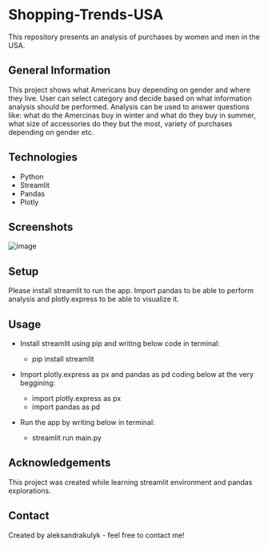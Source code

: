 # Shopping-Trends-USA
This repository presents an analysis of purchases by women and men in the USA.

## General Information
This project shows what Americans buy depending on gender and where they live. User can select category and decide based on what information analysis should be performed. Analysis can be used to answer questions like: what do the Amercinas buy in winter and what do they buy in summer, what size of accessories do they but the most, variety of purchases depending on gender etc.

## Technologies
- Python
- Streamlit
- Pandas
- Plotly

## Screenshots

![image](https://github.com/aleksandrakulyk/Shopping-Trends-USA/assets/143332018/0a95cefe-70d4-43e8-97c0-16a8fe0ca214)

## Setup

Please install streamlit to run the app. Import pandas to be able to perform analysis and plotly.express to be able to visualize it. 

## Usage

- Install streamlit using pip and writing below code in terminal:
    - pip install streamlit
  
- Import plotly.express as px and pandas as pd coding below at the very beggining:
    - import plotly.express as px
    - import pandas as pd
      
- Run the app by writing below in terminal:
    - streamlit run main.py
      
## Acknowledgements

This project was created while learning streamlit environment and pandas explorations.

## Contact

Created by aleksandrakulyk - feel free to contact me!
